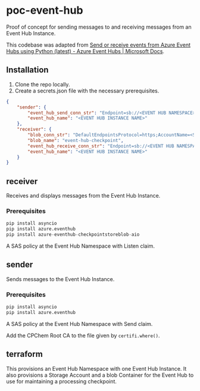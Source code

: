 # poc-event-hub
Proof of concept for sending messages to and receiving messages from an Event Hub Instance.

This codebase was adapted from [Send or receive events from Azure Event Hubs using Python (latest) - Azure Event Hubs | Microsoft Docs](https://docs.microsoft.com/en-us/azure/event-hubs/event-hubs-python-get-started-send).

## Installation
1. Clone the repo locally.
2. Create a secrets.json file with the necessary prerequisites.

```json
{
    "sender": {
        "event_hub_send_conn_str": "Endpoint=sb://<EVENT HUB NAMESPACE>.servicebus.windows.net/;SharedAccessKeyName=<SEND POLICY NAME>;SharedAccessKey=<SEND POLICY KEY>",
        "event_hub_name": "<EVENT HUB INSTANCE NAME>"
    },
    "receiver": {
        "blob_conn_str": "DefaultEndpointsProtocol=https;AccountName=<STORAGE ACCOUNT NAME>;AccountKey=<STORAGE ACCOUNT ACCESS KEY>;EndpointSuffix=core.windows.net",
        "blob_name": "event-hub-checkpoint",
        "event_hub_receive_conn_str": "Endpoint=sb://<EVENT HUB NAMESPACE>.servicebus.windows.net/;SharedAccessKeyName=<RECEIVE POLICY NAME>;SharedAccessKey=<RECEIVE POLICY KEY>",
        "event_hub_name": "<EVENT HUB INSTANCE NAME>"
    }
}
```

## receiver
Receives and displays messages from the Event Hub Instance.

### Prerequisites
```python
pip install asyncio
pip install azure.eventhub
pip install azure-eventhub-checkpointstoreblob-aio
```

A SAS policy at the Event Hub Namespace with Listen claim.

## sender
Sends messages to the Event Hub Instance.

### Prerequisites
```python
pip install asyncio
pip install azure.eventhub
```

A SAS policy at the Event Hub Namespace with Send claim.

Add the CPChem Root CA to the file given by `certifi.where()`.

## terraform
This provisions an Event Hub Namespace with one Event Hub Instance. It also provisions a Storage Account and a blob Container for the Event Hub to use for maintaining a processing checkpoint.